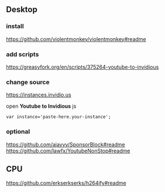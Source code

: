 ## Desktop

### install

https://github.com/violentmonkey/violentmonkey#readme

### add scripts

https://greasyfork.org/en/scripts/375264-youtube-to-invidious <br/>

### change source
https://instances.invidio.us

open **Youtube to Invidious** js
```
var instance='paste-here.your-instance';
```

### optional

https://github.com/ajayyy/SponsorBlock#readme <br/>
https://github.com/lawfx/YoutubeNonStop#readme


## CPU

https://github.com/erkserkserks/h264ify#readme
